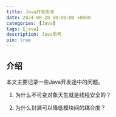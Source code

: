 ```yaml
---
title: Java开发思考
date: 2024-08-28 10:00:00 +0800
categories: [Java]
tags: [java]
description: Java思考
pin: true
---
```


## 介绍
本文主要记录一些Java开发途中的问题。

1. 为什么不可变对象天生就是线程安全的？

2. 为什么封装可以降低模块间的耦合度？

